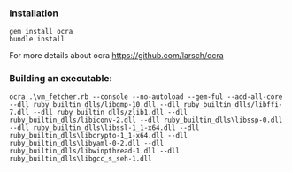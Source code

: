 ### Installation

    gem install ocra
    bundle install

For more details about ocra https://github.com/larsch/ocra

### Building an executable:

    ocra .\vm_fetcher.rb --console --no-autoload --gem-ful --add-all-core --dll ruby_builtin_dlls/libgmp-10.dll --dll ruby_builtin_dlls/libffi-7.dll --dll ruby_builtin_dlls/zlib1.dll --dll ruby_builtin_dlls/libiconv-2.dll --dll ruby_builtin_dlls\libssp-0.dll --dll ruby_builtin_dlls\libssl-1_1-x64.dll --dll ruby_builtin_dlls\libcrypto-1_1-x64.dll --dll ruby_builtin_dlls\libyaml-0-2.dll --dll ruby_builtin_dlls/libwinpthread-1.dll --dll ruby_builtin_dlls\libgcc_s_seh-1.dll


